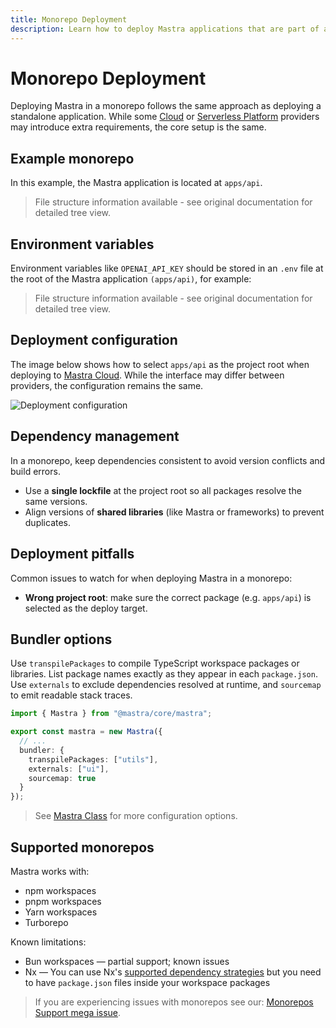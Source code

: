 ```yaml
---
title: Monorepo Deployment
description: Learn how to deploy Mastra applications that are part of a monorepo setup
---
```



# Monorepo Deployment

Deploying Mastra in a monorepo follows the same approach as deploying a standalone application. While some [Cloud](./cloud-providers/) or [Serverless Platform](./serverless-platforms/) providers may introduce extra requirements, the core setup is the same.

## Example monorepo

In this example, the Mastra application is located at `apps/api`.

> File structure information available - see original documentation for detailed tree view.

## Environment variables

Environment variables like `OPENAI_API_KEY` should be stored in an `.env` file at the root of the Mastra application `(apps/api)`, for example:

> File structure information available - see original documentation for detailed tree view.


## Deployment configuration

The image below shows how to select `apps/api` as the project root when deploying to [Mastra Cloud](../mastra-cloud/overview.md). While the interface may differ between providers, the configuration remains the same.

![Deployment configuration](/img/monorepo/monorepo-mastra-cloud.jpg)

## Dependency management

In a monorepo, keep dependencies consistent to avoid version conflicts and build errors.

- Use a **single lockfile** at the project root so all packages resolve the same versions.
- Align versions of **shared libraries** (like Mastra or frameworks) to prevent duplicates.

## Deployment pitfalls

Common issues to watch for when deploying Mastra in a monorepo:

- **Wrong project root**: make sure the correct package (e.g. `apps/api`) is selected as the deploy target.

## Bundler options

Use `transpilePackages` to compile TypeScript workspace packages or libraries. List package names exactly as they appear in each `package.json`. Use `externals` to exclude dependencies resolved at runtime, and `sourcemap` to emit readable stack traces.

```typescript filename="src/mastra/index.ts" showLineNumbers copy
import { Mastra } from "@mastra/core/mastra";

export const mastra = new Mastra({
  // ...
  bundler: {
    transpilePackages: ["utils"],
    externals: ["ui"],
    sourcemap: true
  }
});
```

> See [Mastra Class](../../reference/core/mastra-class.md) for more configuration options.

## Supported monorepos

Mastra works with:

- npm workspaces
- pnpm workspaces
- Yarn workspaces
- Turborepo

Known limitations:

- Bun workspaces — partial support; known issues
- Nx — You can use Nx's [supported dependency strategies](https://nx.dev/concepts/decisions/dependency-management) but you need to have `package.json` files inside your workspace packages

> If you are experiencing issues with monorepos see our: [Monorepos Support mega issue](https://github.com/mastra-ai/mastra/issues/6852).
